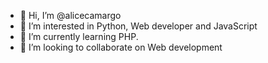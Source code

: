- 👋 Hi, I’m @alicecamargo
- 👀 I’m interested in Python, Web developer and JavaScript
- 🌱 I’m currently learning PHP.
- 💞️ I’m looking to collaborate on Web development

<!---
lilice523/lilice523 is a ✨ special ✨ repository because its `README.md` (this file) appears on your GitHub profile.
You can click the Preview link to take a look at your changes.
--->
